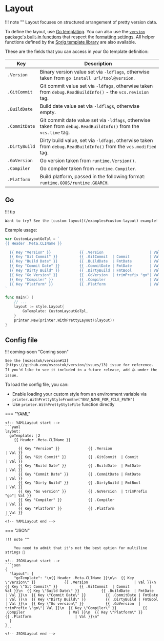 # Layout

!!! note ""
    Layout focuses on structured arrangement of pretty version data.

To define the layout, use [Go templating](https://pkg.go.dev/html/template). You can also use the [`version` package's built-in functions](https://github.com/mszostok/version/blob/main/style/go-tpl-funcs.go) that respect the [formatting settings](./format.md). All helper functions defined by the [Sprig template library](https://masterminds.github.io/sprig/) are also available.

These are the fields that you can access in your Go template definition:

| Key           | Description                                                                                                  |
|---------------|--------------------------------------------------------------------------------------------------------------|
| `.Version`    | Binary version value set via `-ldflags`, otherwise taken from `go install url/tool@version`.                 |
| `.GitCommit`  | Git commit value set via `-ldfags`, otherwise taken from `debug.ReadBuildInfo()` - the `vcs.revision` tag.   |
| `.BuildDate`  | Build date value set via `-ldflags`, otherwise empty.                                                        |
| `.CommitDate` | Git commit date value set via `-ldfags`, otherwise taken from `debug.ReadBuildInfo()` from the `vcs.time` tag.  |
| `.DirtyBuild` | Dirty build value, set via `-ldfags`, otherwise taken from `debug.ReadBuildInfo()` from the `vcs.modified` tag. |
| `.GoVersion`  | Go version taken from `runtime.Version()`.                                                                   |
| `.Compiler`   | Go compiler taken from `runtime.Compiler`.                                                                   |
| `.Platform`   | Build platform, passed in the following format: `runtime.GOOS/runtime.GOARCH`.                                                  |


## Go

!!! tip

    Want to try? See the [custom layout](/examples#custom-layout) example!

Example usage:

```go
var CustomLayoutGoTpl = `
{{ Header .Meta.CLIName }}

  {{ Key "Version" }}             {{ .Version                     | Val }}
  {{ Key "Git Commit" }}          {{ .GitCommit  | Commit         | Val }}
  {{ Key "Build Date" }}          {{ .BuildDate  | FmtDate        | Val }}
  {{ Key "Commit Date" }}         {{ .CommitDate | FmtDate        | Val }}
  {{ Key "Dirty Build" }}         {{ .DirtyBuild | FmtBool        | Val }}
  {{ Key "Go Version" }}          {{ .GoVersion  | trimPrefix "go"| Val }}
  {{ Key "Compiler" }}            {{ .Compiler                    | Val }}
  {{ Key "Platform" }}            {{ .Platform                    | Val }}
`

func main() {
	// ...
	layout := style.Layout{
		GoTemplate: CustomLayoutGoTpl,
	}
	printer.New(printer.WithPrettyLayout(&layout))
}
```


## Config file

!!! coming-soon "Coming soon"

    See the [mszostok/version#13](https://github.com/mszostok/version/issues/13) issue for reference. If you'd like to see it included in a future release, add 👍 under the issue.

To load the config file, you can:

- Enable loading your custom style from an environment variable via `printer.WithPrettyStyleFromEnv("ENV_NAME_FOR_FILE_PATH")`
- Use `printer.WithPrettyStyleFile` function directly

=== "YAML"

    <!-- YAMLLayout start -->
    ```yaml
    layout:
      goTemplate: |2
        {{ Header .Meta.CLIName }}

          {{ Key "Version" }}             {{ .Version                     | Val }}
          {{ Key "Git Commit" }}          {{ .GitCommit  | Commit         | Val }}
          {{ Key "Build Date" }}          {{ .BuildDate  | FmtDate        | Val }}
          {{ Key "Commit Date" }}         {{ .CommitDate | FmtDate        | Val }}
          {{ Key "Dirty Build" }}         {{ .DirtyBuild | FmtBool        | Val }}
          {{ Key "Go version" }}          {{ .GoVersion  | trimPrefix "go"| Val }}
          {{ Key "Compiler" }}            {{ .Compiler                    | Val }}
          {{ Key "Platform" }}            {{ .Platform                    | Val }}
    ```
    <!-- YAMLLayout end -->

=== "JSON"

    !!! note ""

        You need to admit that it's not the best option for multiline strings 😬

    <!-- JSONLayout start -->
    ```json
    {
      "layout": {
        "goTemplate": "\n{{ Header .Meta.CLIName }}\n\n  {{ Key \"Version\" }}             {{ .Version                     | Val }}\n  {{ Key \"Git Commit\" }}          {{ .GitCommit  | Commit         | Val }}\n  {{ Key \"Build Date\" }}          {{ .BuildDate  | FmtDate        | Val }}\n  {{ Key \"Commit Date\" }}         {{ .CommitDate | FmtDate        | Val }}\n  {{ Key \"Dirty Build\" }}         {{ .DirtyBuild | FmtBool        | Val }}\n  {{ Key \"Go version\" }}          {{ .GoVersion  | trimPrefix \"go\"| Val }}\n  {{ Key \"Compiler\" }}            {{ .Compiler                    | Val }}\n  {{ Key \"Platform\" }}            {{ .Platform                    | Val }}\n"
      }
    }
    ```
    <!-- JSONLayout end -->

